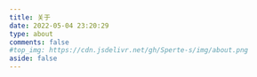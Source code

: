 ```yaml
---
title: 关于
date: 2022-05-04 23:20:29
type: about
comments: false
#top_img: https://cdn.jsdelivr.net/gh/Sperte-s/img/about.png
aside: false
---
```

